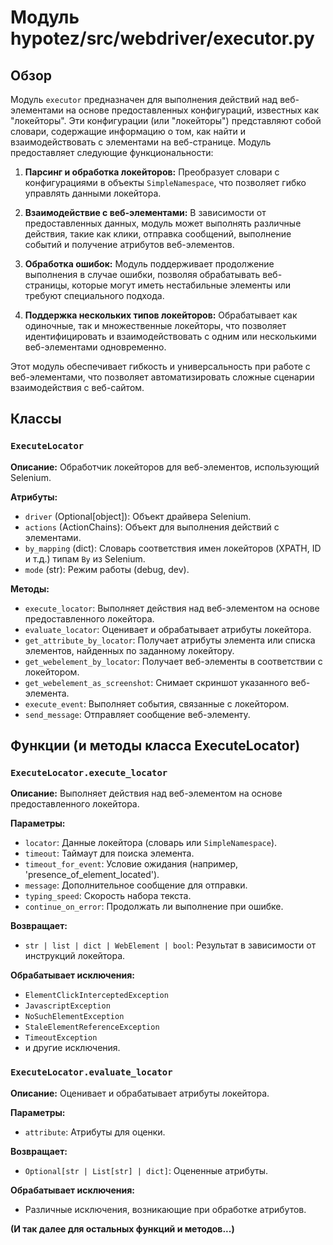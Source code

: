 # Модуль hypotez/src/webdriver/executor.py

## Обзор

Модуль `executor` предназначен для выполнения действий над веб-элементами на основе предоставленных конфигураций, известных как "локейторы". Эти конфигурации (или "локейторы") представляют собой словари, содержащие информацию о том, как найти и взаимодействовать с элементами на веб-странице. Модуль предоставляет следующие функциональности:

1. **Парсинг и обработка локейторов:** Преобразует словари с конфигурациями в объекты `SimpleNamespace`, что позволяет гибко управлять данными локейтора.

2. **Взаимодействие с веб-элементами:** В зависимости от предоставленных данных, модуль может выполнять различные действия, такие как клики, отправка сообщений, выполнение событий и получение атрибутов веб-элементов.

3. **Обработка ошибок:** Модуль поддерживает продолжение выполнения в случае ошибки, позволяя обрабатывать веб-страницы, которые могут иметь нестабильные элементы или требуют специального подхода.

4. **Поддержка нескольких типов локейторов:** Обрабатывает как одиночные, так и множественные локейторы, что позволяет идентифицировать и взаимодействовать с одним или несколькими веб-элементами одновременно.

Этот модуль обеспечивает гибкость и универсальность при работе с веб-элементами, что позволяет автоматизировать сложные сценарии взаимодействия с веб-сайтом.


## Классы

### `ExecuteLocator`

**Описание:** Обработчик локейторов для веб-элементов, использующий Selenium.

**Атрибуты:**

- `driver` (Optional[object]): Объект драйвера Selenium.
- `actions` (ActionChains): Объект для выполнения действий с элементами.
- `by_mapping` (dict): Словарь соответствия имен локейторов (XPATH, ID и т.д.) типам `By` из Selenium.
- `mode` (str): Режим работы (debug, dev).


**Методы:**

- `execute_locator`: Выполняет действия над веб-элементом на основе предоставленного локейтора.
- `evaluate_locator`: Оценивает и обрабатывает атрибуты локейтора.
- `get_attribute_by_locator`: Получает атрибуты элемента или списка элементов, найденных по заданному локейтору.
- `get_webelement_by_locator`: Получает веб-элементы в соответствии с локейтором.
- `get_webelement_as_screenshot`: Снимает скриншот указанного веб-элемента.
- `execute_event`: Выполняет события, связанные с локейтором.
- `send_message`: Отправляет сообщение веб-элементу.


## Функции (и методы класса ExecuteLocator)

### `ExecuteLocator.execute_locator`

**Описание:** Выполняет действия над веб-элементом на основе предоставленного локейтора.

**Параметры:**

- `locator`: Данные локейтора (словарь или `SimpleNamespace`).
- `timeout`: Таймаут для поиска элемента.
- `timeout_for_event`: Условие ожидания (например, 'presence_of_element_located').
- `message`: Дополнительное сообщение для отправки.
- `typing_speed`: Скорость набора текста.
- `continue_on_error`: Продолжать ли выполнение при ошибке.

**Возвращает:**

- `str | list | dict | WebElement | bool`: Результат в зависимости от инструкций локейтора.

**Обрабатывает исключения:**

- `ElementClickInterceptedException`
- `JavascriptException`
- `NoSuchElementException`
- `StaleElementReferenceException`
- `TimeoutException`
- и другие исключения.


### `ExecuteLocator.evaluate_locator`

**Описание:** Оценивает и обрабатывает атрибуты локейтора.

**Параметры:**

- `attribute`: Атрибуты для оценки.

**Возвращает:**

- `Optional[str | List[str] | dict]`: Оцененные атрибуты.

**Обрабатывает исключения:**

- Различные исключения, возникающие при обработке атрибутов.

**(И так далее для остальных функций и методов...)**

```